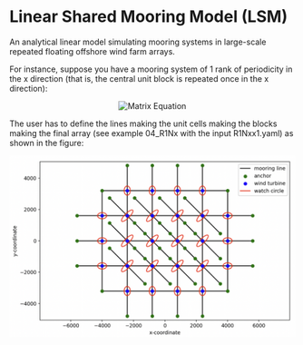 # Linear Shared Mooring Model (LSM)

An analytical linear model simulating mooring systems in large-scale repeated floating offshore wind farm arrays.

For instance, suppose you have a mooring system of 1 rank of periodicity in the x direction (that is, the central unit block is repeated once in the x direction):

<p align="center">
  <img src="https://latex.codecogs.com/svg.latex?N=\begin{bmatrix}1&0\\0&0\end{bmatrix}" alt="Matrix Equation" />
</p>

The user has to define the lines making the unit cells making the blocks making the final array (see example 04_R1Nx with the input R1Nxx1.yaml) as shown in the figure:

![Mooring System Diagram](img/mooring_system_R1Nxx1.png)